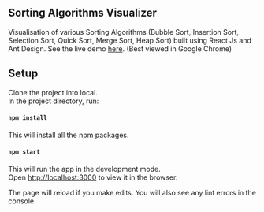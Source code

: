 ## Sorting Algorithms Visualizer
Visualisation of various Sorting Algorithms (Bubble Sort, Insertion Sort, Selection Sort, Quick Sort, Merge Sort, Heap Sort) built using React Js and Ant Design. See the live demo [here](https://zealous-curie-486d7b.netlify.app/). (Best viewed in Google Chrome)

## Setup
Clone the project into local. <br />
In the project directory, run:

#### `npm install`
This will install all the npm packages.

#### `npm start`
This will run the app in the development mode.<br />
Open [http://localhost:3000](http://localhost:3000) to view it in the browser.

The page will reload if you make edits.
You will also see any lint errors in the console.
